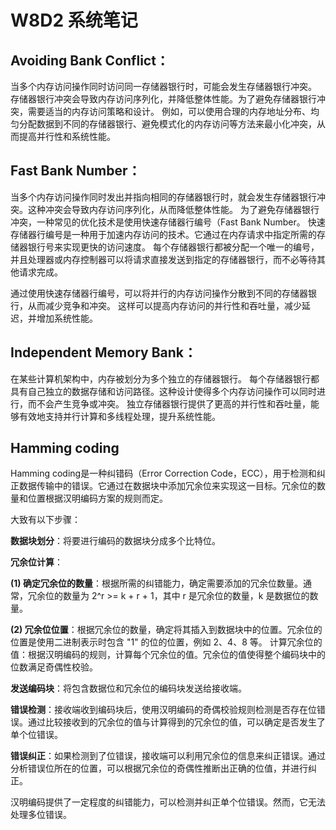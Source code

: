 # W8D2 系统笔记

## Avoiding Bank Conflict：
当多个内存访问操作同时访问同一存储器银行时，可能会发生存储器银行冲突。
存储器银行冲突会导致内存访问序列化，并降低整体性能。为了避免存储器银行冲突，需要适当的内存访问策略和设计。
例如，可以使用合理的内存地址分布、均匀分配数据到不同的存储器银行、避免模式化的内存访问等方法来最小化冲突，从而提高并行性和系统性能。
## Fast Bank Number：
当多个内存访问操作同时发出并指向相同的存储器银行时，就会发生存储器银行冲突。这种冲突会导致内存访问序列化，从而降低整体性能。 
为了避免存储器银行冲突，一种常见的优化技术是使用快速存储器行编号（Fast Bank Number。
快速存储器行编号是一种用于加速内存访问的技术。它通过在内存请求中指定所需的存储器银行号来实现更快的访问速度。
每个存储器银行都被分配一个唯一的编号，并且处理器或内存控制器可以将请求直接发送到指定的存储器银行，而不必等待其他请求完成。

通过使用快速存储器行编号，可以将并行的内存访问操作分散到不同的存储器银行，从而减少竞争和冲突。
这样可以提高内存访问的并行性和吞吐量，减少延迟，并增加系统性能。




## Independent Memory Bank：
在某些计算机架构中，内存被划分为多个独立的存储器银行。
每个存储器银行都具有自己独立的数据存储和访问路径。这种设计使得多个内存访问操作可以同时进行，而不会产生竞争或冲突。
独立存储器银行提供了更高的并行性和吞吐量，能够有效地支持并行计算和多线程处理，提升系统性能。


## Hamming coding
Hamming coding是一种纠错码（Error Correction Code，ECC），用于检测和纠正数据传输中的错误。它通过在数据块中添加冗余位来实现这一目标。冗余位的数量和位置根据汉明编码方案的规则而定。

大致有以下步骤：

**数据块划分**：将要进行编码的数据块分成多个比特位。

**冗余位计算**：

**(1) 确定冗余位的数量**：根据所需的纠错能力，确定需要添加的冗余位数量。通常，冗余位的数量为 2^r >= k + r + 1，其中 r 是冗余位的数量，k 是数据位的数量。

**(2) 冗余位位置**：根据冗余位的数量，确定将其插入到数据块中的位置。冗余位的位置是使用二进制表示时包含 "1" 的位的位置，例如 2、4、8 等。
计算冗余位的值：根据汉明编码的规则，计算每个冗余位的值。冗余位的值使得整个编码块中的位数满足奇偶性校验。

**发送编码块**：将包含数据位和冗余位的编码块发送给接收端。

**错误检测**：接收端收到编码块后，使用汉明编码的奇偶校验规则检测是否存在位错误。通过比较接收到的冗余位的值与计算得到的冗余位的值，可以确定是否发生了单个位错误。

**错误纠正**：如果检测到了位错误，接收端可以利用冗余位的信息来纠正错误。通过分析错误位所在的位置，可以根据冗余位的奇偶性推断出正确的位值，并进行纠正。

汉明编码提供了一定程度的纠错能力，可以检测并纠正单个位错误。然而，它无法处理多位错误。


